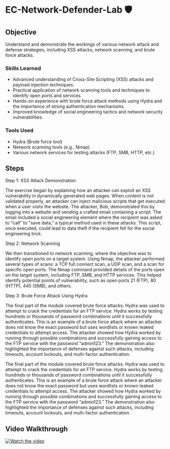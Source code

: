 # EC-Network-Defender-Lab 🛡️




## Objective

Understand and demonstrate the workings of various network attack and defense strategies, including XSS attacks, network scanning, and brute force attacks.


### Skills Learned

- Advanced understanding of Cross-Site Scripting (XSS) attacks and payload injection techniques.
- Practical application of network scanning tools and techniques to identify open ports and services.
- Hands-on experience with brute force attack methods using Hydra and the importance of strong authentication mechanisms.
- Improved knowledge of social engineering tactics and network security vulnerabilities.

### Tools Used

- Hydra (Brute force tool)
- Network scanning tools (e.g., Nmap)
- Various network services for testing attacks (FTP, SMB, HTTP, etc.)

## Steps
Step 1: XSS Attack Demonstration

The exercise began by explaining how an attacker can exploit an XSS vulnerability in dynamically generated web pages. When content is not validated properly, an attacker can inject malicious scripts that get executed when a user visits the website.
The attacker, Bob, demonstrated this by logging into a website and sending a crafted email containing a script. The email included a social engineering element where the recipient was asked to "call" to "save data," a typical method used in these attacks.
This script, once executed, could lead to data theft if the recipient fell for the social engineering trick.

Step 2: Network Scanning

We then transitioned to network scanning, where the objective was to identify open ports on a target system.
Using Nmap, the attacker performed several types of scans: a TCP full connect scan, a UDP scan, and a scan for specific open ports. The Nmap command provided details of the ports open on the target system, including FTP, SMB, and HTTP services.
This helped identify potential points of vulnerability, such as open ports 21 (FTP), 80 (HTTP), 445 (SMB), and others.

Step 3: Brute Force Attack Using Hydra

The final part of the module covered brute force attacks. Hydra was used to attempt to crack the credentials for an FTP service.
Hydra works by testing hundreds or thousands of password combinations until it successfully authenticates. This is an example of a brute force attack where an attacker does not know the exact password but uses wordlists or known leaked credentials to attempt access.
The attacker showed how Hydra worked by running through possible combinations and successfully gaining access to the FTP service with the password “admin123.”
The demonstration also highlighted the importance of defenses against such attacks, including timeouts, account lockouts, and multi-factor authentication.

The final part of the module covered brute force attacks. Hydra was used to attempt to crack the credentials for an FTP service.
Hydra works by testing hundreds or thousands of password combinations until it successfully authenticates. This is an example of a brute force attack where an attacker does not know the exact password but uses wordlists or known leaked credentials to attempt access.
The attacker showed how Hydra worked by running through possible combinations and successfully gaining access to the FTP service with the password “admin123.”
The demonstration also highlighted the importance of defenses against such attacks, including timeouts, account lockouts, and multi-factor authentication.

## Video Walkthrough

[![Watch the video](https://img.youtube.com/vi/cJ2FUYnyvv0/maxresdefault.jpg)](https://www.youtube.com/watch?v=cJ2FUYnyvv0)


